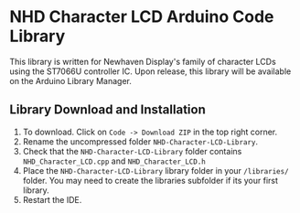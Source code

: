 # NHD Character LCD Arduino Code Library
This library is written for Newhaven Display's family of character LCDs using the ST7066U controller IC.
Upon release, this library will be available on the Arduino Library Manager.

## Library Download and Installation
1. To download. Click on `Code -> Download ZIP` in the top right corner.
2. Rename the uncompressed folder `NHD-Character-LCD-Library`. 
3. Check that the `NHD-Character-LCD-Library` folder contains `NHD_Character_LCD.cpp` and `NHD_Character_LCD.h`
4. Place the `NHD-Character-LCD-Library` library folder in your `/libraries/` folder. You may need to create the libraries subfolder if its your first library. 
5. Restart the IDE.
